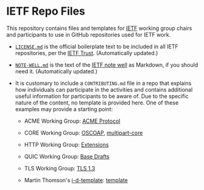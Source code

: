 # IETF Repo Files

This repository contains files and templates for [IETF](https://www.ietf.org/)
working group chairs and participants to use in GitHub repositories used for
IETF work.

  * [`LICENSE.md`](LICENSE.md) is the official boilerplate text to be included
    in all IETF repositories, per the [IETF
    Trust](https://trustee.ietf.org/license-for-open-source-repositories.html).
    (Automatically updated.)

  * [`NOTE-WELL.md`](NOTE-WELL.md) is the text of the [IETF note
    well](https://www.ietf.org/about/note-well/) as Markdown, if you should need
    it. (Automatically updated.)

  * It is customary to include a `CONTRIBUTING.md` file in a repo that explains
    how individuals can participate in the activities and contains additional
    useful information for participants to be aware of. Due to the specific
    nature of the content, no template is provided here. One of these examples
    may provide a starting point:

    * ACME Working Group: [ACME
      Protocol](https://github.com/ietf-wg-acme/acme/blob/master/CONTRIBUTING.md)
    
    * CORE Working Group:
      [OSCOAP](https://github.com/core-wg/oscoap/blob/master/CONTRIBUTING.md),
      [multipart-core](https://github.com/core-wg/multipart-ct/blob/master/CONTRIBUTING.md)
    
    * HTTP Working Group:
      [Extensions](https://github.com/httpwg/http-extensions/blob/master/CONTRIBUTING.md)
    
    * QUIC Working Group: [Base
      Drafts](https://github.com/quicwg/base-drafts/blob/master/CONTRIBUTING.md)
    
    * TLS Working Group: [TLS
      1.3](https://github.com/tlswg/tls13-spec/blob/master/CONTRIBUTING.md)

    * Martin Thomson's
      [i-d-template](https://github.com/martinthomson/i-d-template):
      [template](https://github.com/martinthomson/i-d-template/blob/main/template/CONTRIBUTING.md)
